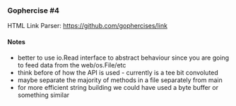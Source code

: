 ### Gophercise \#4

HTML Link Parser: https://github.com/gophercises/link


#### Notes
- better to use io.Read interface to abstract behaviour since you are going to 
feed data from the web/os.File/etc
- think before of how the API is used - currently is a tee bit convoluted
- maybe separate the majority of methods in a file separately from main
- for more efficient string building we could have used a byte buffer or something
similar
